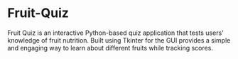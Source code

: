 # Fruit-Quiz
Fruit Quiz is an interactive Python-based quiz application that tests users' knowledge of fruit nutrition. Built using Tkinter  for the GUI provides a simple and engaging way to learn about different fruits while tracking scores.   
